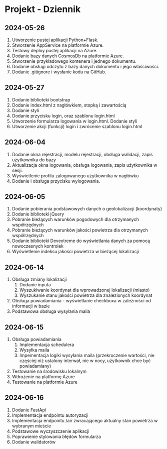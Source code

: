 # Projekt - Dziennik

## 2024-05-26
1. Utworzenie pustej aplikacji Python+Flask.
2. Stworzenie AppService na platformie Azure.
3. Testowy deploy pustej aplikacji na Azure.
4. Dodanie bazy danych CosmosDb na platformie Azure.
5. Stworzenie przykładowego kontenera i jednego dokumentu.
6. Dodanie obsługi odczytu z bazy danych dokumentu i jego właściwości.
7. Dodanie .gitignore i wysłanie kodu na GitHub.

## 2024-05-27
1. Dodanie biblioteki bootstrap
2. Dodanie index.html z nagłówkiem, stopką i zawartością
3. Dodanie styli
4. Dodanie przycisku login, oraz szablonu login.html
5. Utworzenie formularza logowania w login.html. Dodanie styli
6. Utworzenie akcji (funkcji) login i zwrócenie szablonu login.html

## 2024-06-04
1. Dodanie okna rejestracji, modelu rejestracji, obsługa walidacji, zapis użytkownika do bazy
2. Aktualizacja okna logowania, obsługa logowania, zapis użytkownika w sesji.
3. Wyświetlenie profilu zalogowanego użytkownika w nagłówku
4. Dodanie i obsługa przycisku wylogowania.

## 2024-06-05
1. Dodanie pobierania podstawowych danych o geolokalizacji (koordynaty)
2. Dodanie biblioteki jQuery
3. Pobranie bieżących warunków pogodowych dla otrzymanych współrzędnych
4. Pobranie bieżących warunków jakości powietrza dla otrzymanych współrzędnych
5. Dodanie biblioteki Devextreme do wyświetlania danych za pomocą nowoczesnych kontrolek
6. Wyświetlenie indeksu jakości powietrza w bieżącej lokalizacji    

## 2024-06-14
1. Obsługa zmiany lokalizacji
    1. Dodanie inputa
    2. Wyszukiwanie koordynat dla wprowadzonej lokalizacji (miasto)
    3. Wyszukanie stanu jakości powietrza dla znalezionych koordynat
2. Obsługa powiadamiania - wyświetlanie checkboxa w zależności od informacji w bazie
3. Podstawowa obsługa wysyłania maila

## 2024-06-15
1. Obsługa powiadamiania
    1. Implementacja schedulera
    2. Wysyłka maila
    3. Impementacja logiki wysyłania maila 
        (przekroczenie wartości, nie częściej niż ustalony interwał, nie w nocy, użytkownik chce być powiadamiany)
2. Testowanie na środowisku lokalnym
3. Wdrożenie na platformę Azure
4. Testowanie na platformie Azure

## 2024-06-16
1. Dodanie FastApi
2. Implementacja endpointu autoryzacji
3. Implementacja endpointu /air zwracającego aktualny stan powietrza w wybranym mieście
4. Podstawowe wyczyszczenie aplikacji
5. Poprawienie stylowania błędów formularza
6. Dodanie walidatorów